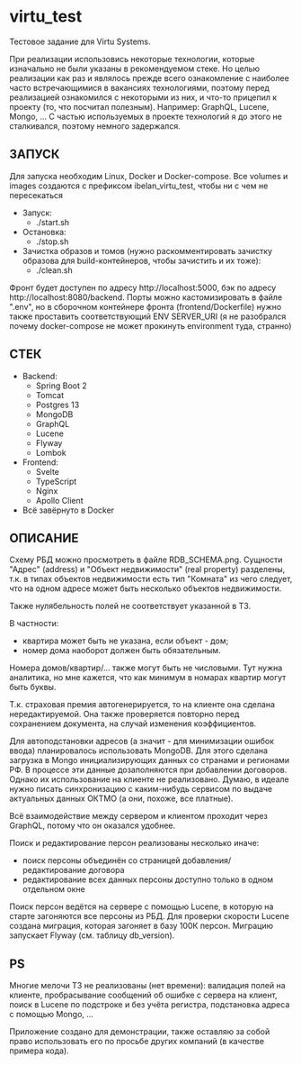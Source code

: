 # virtu_test

Тестовое задание для Virtu Systems.

При реализации использовись некоторые технологии, которые изначально не были указаны в рекомендуемом стеке.
Но целью реализации как раз и являлось прежде всего ознакомление с наиболее часто встречающимися в вакансиях технологиями, поэтому перед реализацией ознакомился с некоторыми из них, и что-то прицепил к проекту (то, что посчитал полезным). Например: GraphQL, Lucene, Mongo, ...
С частью используемых в проекте технологий я до этого не сталкивался, поэтому немного задержался.

## ЗАПУСК
Для запуска необходим Linux, Docker и Docker-compose. Все volumes и images создаются с префиксом ibelan_virtu_test, чтобы ни с чем не пересекаться
* Запуск:
  * ./start.sh
* Остановка:
  * ./stop.sh
* Зачистка образов и томов (нужно раскомментировать зачистку образова для build-контейнеров, чтобы зачистить и их тоже):
  * ./clean.sh

Фронт будет доступен по адресу http://localhost:5000, бэк по адресу http://localhost:8080/backend.
Порты можно кастомизировать в файле ".env", но в сборочном контейнере фронта (frontend/Dockerfile) нужно также проставить соответствующий ENV SERVER_URI (я не разобрался почему docker-compose не может прокинуть environment туда, странно)

## СТЕК
* Backend:
  * Spring Boot 2
  * Tomcat
  * Postgres 13
  * MongoDB
  * GraphQL
  * Lucene
  * Flyway
  * Lombok
* Frontend:
  * Svelte
  * TypeScript
  * Nginx
  * Apollo Client
* Всё завёрнуто в Docker

## ОПИСАНИЕ
Схему РБД можно просмотреть в файле RDB_SCHEMA.png. Сущности "Адрес" (address) и "Объект недвижимости" (real property) разделены, т.к. в типах объектов недвижимости есть тип "Комната" из чего следует, что на одном адресе может быть несколько объектов недвижимости.

Также нулябельность полей не соответствует указанной в ТЗ.

В частности:
* квартира может быть не указана, если объект - дом;
* номер дома наоборот должен быть обязательным.

Номера домов/квартир/... также могут быть не числовыми. Тут нужна аналитика, но мне кажется, что как минимум в номарах квартир могут быть буквы.

Т.к. страховая премия автогенерируется, то на клиенте она сделана нередактируемой. Она также проверяется повторно перед сохранением документа, на случай изменения коэффициентов.

Для автоподстановки адресов (а значит - для минимизации ошибок ввода) планировалось использовать MongoDB. Для этого сделана загрузка в Mongo инициализирующих данных со странами и регионами РФ. В процессе эти данные дозаполняются при добавлении договоров. Однако их использование на клиенте не реализовано. Думаю, в идеале нужно писать синхронизацию с каким-нибудь сервисом по выдаче актуальных данных ОКТМО (а они, похоже, все платные).

Всё взаимодействие между сервером и клиентом проходит через GraphQL, потому что он оказался удобнее.

Поиск и редактирование персон реализованы несколько иначе:
* поиск персоны объединён со страницей добавления/редактирование договора
* редактирование всех данных персоны доступно только в одном отдельном окне

Поиск персон ведётся на сервере с помощью Lucene, в которую на старте загоняются все персоны из РБД. Для проверки скорости Lucene создана миграция, которая загоняет в базу 100К персон. Миграцию запускает Flyway (см. таблицу db_version).

## PS
Многие мелочи ТЗ не реализованы (нет времени): валидация полей на клиенте, пробрасывание сообщений об ошибке с сервера на клиент, поиск в Lucene по подстроке и без учёта регистра, подстановка адреса с помощью Mongo, ...

Приложение создано для демонстрации, также оставляю за собой право использовать его по просьбе других компаний (в качестве примера кода).
